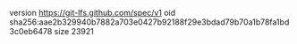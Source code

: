 version https://git-lfs.github.com/spec/v1
oid sha256:aae2b329940b7882a703e0427b92188f29e3bdad79b70a1b78fa1bd3c0eb6478
size 23921
